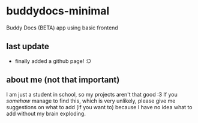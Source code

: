 # buddydocs-minimal
Buddy Docs (BETA) app using basic frontend

## last update
- finally added a github page! :D

## about me (not that important)

I am just a student in school, so my projects aren't that good :3
If you *somehow* manage to find this, which is very unlikely, please give me suggestions on what to add (if you want to) because I have no idea what to add without my brain exploding.
